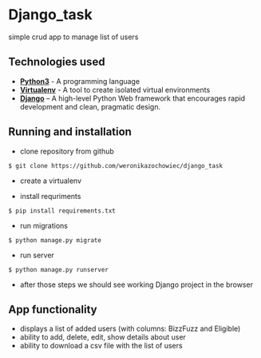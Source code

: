 # Django_task
 simple crud app to manage list of users
 
 ## Technologies used

* **[Python3](https://www.python.org/downloads/)** - A programming language
* **[Virtualenv](https://virtualenv.pypa.io/en/stable/)** - A tool to create isolated virtual environments
* **[Django](https://www.djangoproject.com/)** –  A high-level Python Web framework that encourages rapid development and clean, pragmatic design.

## Running and installation

   * clone repository from github

    $ git clone https://github.com/weronikazochowiec/django_task
   
   * create a virtualenv
   
   * install requriments
    
    $ pip install requirements.txt
    
   * run migrations
   
    $ python manage.py migrate
    
   * run server
   
    $ python manage.py runserver
   
   
   * after those steps we should see working Django project in the browser

## App functionality 

  * displays a list of added users (with columns: BizzFuzz and Eligible)
  * ability to add, delete, edit, show details about user
  * ability to download a csv file with the list of users 



